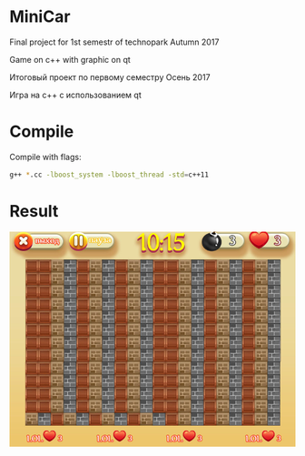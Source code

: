 # MiniCar

Final project for 1st semestr of technopark
Autumn 2017

Game on c++ with graphic on qt

Итоговый проект по первому семестру
Осень 2017

Игра на с++ с использованием qt


# Compile

Compile with flags:

```bash
g++ *.cc -lboost_system -lboost_thread -std=c++11
```

# Result

![alt text](https://github.com/Thewhiterabbit123/Bomber/blob/master/Design/interface.jpg) 
